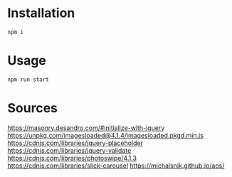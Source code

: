 # Installation

```bash
npm i
```

# Usage

```bash
npm run start
```

# Sources

https://masonry.desandro.com/#initialize-with-jquery
https://unpkg.com/imagesloaded@4.1.4/imagesloaded.pkgd.min.js
https://cdnjs.com/libraries/jquery-placeholder
https://cdnjs.com/libraries/jquery-validate
https://cdnjs.com/libraries/photoswipe/4.1.3
https://cdnjs.com/libraries/slick-carousel
https://michalsnik.github.io/aos/
